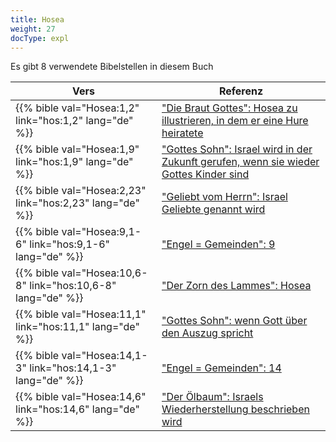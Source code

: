 ```yaml
---
title: Hosea
weight: 27
docType: expl
---
```


Es gibt 8 verwendete Bibelstellen in diesem Buch

| Vers | Referenz |
|-------|-----------|
| {{% bible val="Hosea:1,2" link="hos:1,2" lang="de" %}} | ["Die Braut Gottes": Hosea zu illustrieren, in dem er eine Hure heiratete](/expl/../expl/background/israel/the-church-is-part-of-israel#67c0) |
| {{% bible val="Hosea:1,9" link="hos:1,9" lang="de" %}} | ["Gottes Sohn": Israel wird in der Zukunft gerufen, wenn sie wieder Gottes Kinder sind](/expl/../expl/background/israel/the-church-is-part-of-israel#db2c) |
| {{% bible val="Hosea:2,23" link="hos:2,23" lang="de" %}} | ["Geliebt vom Herrn":  Israel Geliebte genannt wird](/expl/../expl/background/israel/the-church-is-part-of-israel#e326) |
| {{% bible val="Hosea:9,1-6" link="hos:9,1-6" lang="de" %}} | ["Engel = Gemeinden": 9](/expl/../expl/content/letters/the-angel-of-the-churches#ab47) |
| {{% bible val="Hosea:10,6-8" link="hos:10,6-8" lang="de" %}} | ["Der Zorn des Lammes": Hosea](/expl/../expl/content/seals/the-wrath-of-the-lamb#435e) |
| {{% bible val="Hosea:11,1" link="hos:11,1" lang="de" %}} | ["Gottes Sohn": wenn Gott über den Auszug spricht](/expl/../expl/background/israel/the-church-is-part-of-israel#db2c) |
| {{% bible val="Hosea:14,1-3" link="hos:14,1-3" lang="de" %}} | ["Engel = Gemeinden": 14](/expl/../expl/content/letters/the-angel-of-the-churches#ab47) |
| {{% bible val="Hosea:14,6" link="hos:14,6" lang="de" %}} | ["Der Ölbaum": Israels Wiederherstellung beschrieben wird](/expl/../expl/background/israel/the-church-is-part-of-israel#b358) |
